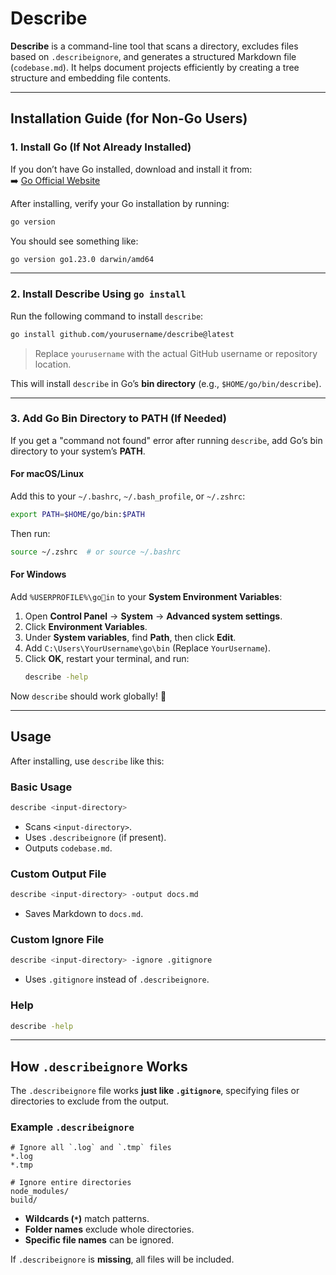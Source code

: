 # Describe

**Describe** is a command-line tool that scans a directory, excludes files based on `.describeignore`, and generates a structured Markdown file (`codebase.md`). It helps document projects efficiently by creating a tree structure and embedding file contents.

---

## **Installation Guide (for Non-Go Users)**

### **1. Install Go (If Not Already Installed)**
If you don’t have Go installed, download and install it from:  
➡️ [Go Official Website](https://go.dev/dl/)

After installing, verify your Go installation by running:
```sh
go version
```
You should see something like:
```sh
go version go1.23.0 darwin/amd64
```

---

### **2. Install Describe Using `go install`**
Run the following command to install `describe`:
```sh
go install github.com/yourusername/describe@latest
```
> Replace `yourusername` with the actual GitHub username or repository location.

This will install `describe` in Go’s **bin directory** (e.g., `$HOME/go/bin/describe`).

---

### **3. Add Go Bin Directory to PATH (If Needed)**  
If you get a "command not found" error after running `describe`, add Go’s bin directory to your system’s **PATH**.

#### **For macOS/Linux**
Add this to your `~/.bashrc`, `~/.bash_profile`, or `~/.zshrc`:
```sh
export PATH=$HOME/go/bin:$PATH
```
Then run:
```sh
source ~/.zshrc  # or source ~/.bashrc
```

#### **For Windows**
Add `%USERPROFILE%\goin` to your **System Environment Variables**:
1. Open **Control Panel** → **System** → **Advanced system settings**.
2. Click **Environment Variables**.
3. Under **System variables**, find **Path**, then click **Edit**.
4. Add `C:\Users\YourUsername\go\bin` (Replace `YourUsername`).
5. Click **OK**, restart your terminal, and run:
   ```sh
   describe -help
   ```

Now `describe` should work globally! 🎉

---

## **Usage**
After installing, use `describe` like this:

### **Basic Usage**
```sh
describe <input-directory>
```
- Scans `<input-directory>`.
- Uses `.describeignore` (if present).
- Outputs `codebase.md`.

### **Custom Output File**
```sh
describe <input-directory> -output docs.md
```
- Saves Markdown to `docs.md`.

### **Custom Ignore File**
```sh
describe <input-directory> -ignore .gitignore
```
- Uses `.gitignore` instead of `.describeignore`.

### **Help**
```sh
describe -help
```

---

## **How `.describeignore` Works**
The `.describeignore` file works **just like `.gitignore`**, specifying files or directories to exclude from the output.

### **Example `.describeignore`**
```
# Ignore all `.log` and `.tmp` files
*.log
*.tmp

# Ignore entire directories
node_modules/
build/
```

- **Wildcards (`*`)** match patterns.
- **Folder names** exclude whole directories.
- **Specific file names** can be ignored.

If `.describeignore` is **missing**, all files will be included.
